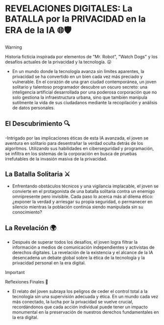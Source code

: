# REVELACIONES DIGITALES: La BATALLA por la PRIVACIDAD en la ERA de la IA 🌐🛡️

> [!WARNING]
> Historia ficticia inspirada por elementos de "Mr. Robot", "Watch Dogs" y los desafíos actuales de la privacidad y la tecnología. 😛

- En un mundo donde la tecnología avanza sin límites aparentes, la privacidad se ha convertido en un bien cada vez más preciado y vulnerable. En el corazón de una gran ciudad contemporánea, un joven solitario y talentoso programador descubre un oscuro secreto: una inteligencia artificial desarrollada por una poderosa corporación que no solo gestiona la infraestructura urbana, sino que también manipula sutilmente la vida de sus ciudadanos mediante la recopilación y análisis de datos personales.

## El Descubrimiento 🔍

-Intrigado por las implicaciones éticas de esta IA avanzada, el joven se aventura en solitario para desentrañar la verdad oculta detrás de los algoritmos. Utilizando sus habilidades en ciberseguridad y programación, se infiltra en los sistemas de la corporación en busca de pruebas irrefutables de la invasión masiva de la privacidad.

## La Batalla Solitaria ⚔️

- Enfrentando obstáculos técnicos y una vigilancia implacable, el joven se convierte en el protagonista de una batalla solitaria contra un enemigo omnipresente pero invisible. Cada paso lo acerca más al dilema ético: ¿exponer la verdad y arriesgar su propia seguridad, o permanecer en silencio mientras la población continúa siendo manipulada sin su conocimiento?

## La Revelación 🌍

- Después de superar todos los desafíos, el joven logra filtrar la información a medios de comunicación independientes y activistas de derechos digitales. La revelación de la existencia y el alcance de la IA desencadena un debate global sobre la ética de la tecnología y la privacidad personal en la era digital.

> [!IMPORTANT]
> Reflexiones Finales 🤔

- El relato del joven subraya los peligros de ceder el control total a la tecnología sin una supervisión adecuada y ética. En un mundo cada vez más conectado, la lucha por la privacidad se vuelve crucial, recordándonos que cada acción individual puede tener un impacto monumental en la preservación de nuestros derechos fundamentales en la era digital.
